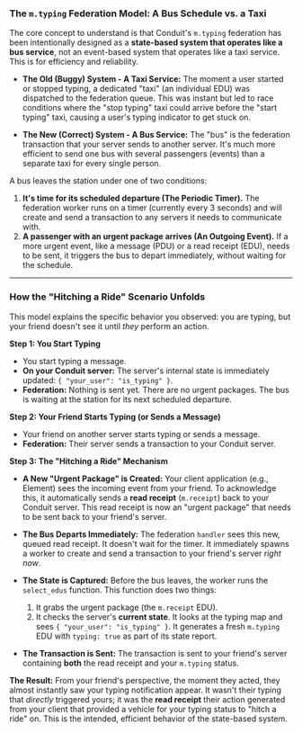 ### The `m.typing` Federation Model: A Bus Schedule vs. a Taxi

The core concept to understand is that Conduit's `m.typing` federation has been intentionally designed as a **state-based system that operates like a bus service**, not an event-based system that operates like a taxi service. This is for efficiency and reliability.

*   **The Old (Buggy) System - A Taxi Service:** The moment a user started or stopped typing, a dedicated "taxi" (an individual EDU) was dispatched to the federation queue. This was instant but led to race conditions where the "stop typing" taxi could arrive before the "start typing" taxi, causing a user's typing indicator to get stuck on.

*   **The New (Correct) System - A Bus Service:** The "bus" is the federation transaction that your server sends to another server. It's much more efficient to send one bus with several passengers (events) than a separate taxi for every single person.

A bus leaves the station under one of two conditions:
1.  **It's time for its scheduled departure (The Periodic Timer).** The federation worker runs on a timer (currently every 3 seconds) and will create and send a transaction to any servers it needs to communicate with.
2.  **A passenger with an urgent package arrives (An Outgoing Event).** If a more urgent event, like a message (PDU) or a read receipt (EDU), needs to be sent, it triggers the bus to depart immediately, without waiting for the schedule.

---

### How the "Hitching a Ride" Scenario Unfolds

This model explains the specific behavior you observed: you are typing, but your friend doesn't see it until *they* perform an action.

**Step 1: You Start Typing**

*   You start typing a message.
*   **On your Conduit server:** The server's internal state is immediately updated: `{ "your_user": "is_typing" }`.
*   **Federation:** Nothing is sent yet. There are no urgent packages. The bus is waiting at the station for its next scheduled departure.

**Step 2: Your Friend Starts Typing (or Sends a Message)**

*   Your friend on another server starts typing or sends a message.
*   **Federation:** Their server sends a transaction to your Conduit server.

**Step 3: The "Hitching a Ride" Mechanism**

*   **A New "Urgent Package" is Created:** Your client application (e.g., Element) sees the incoming event from your friend. To acknowledge this, it automatically sends a **read receipt** (`m.receipt`) back to your Conduit server. This read receipt is now an "urgent package" that needs to be sent back to your friend's server.

*   **The Bus Departs Immediately:** The federation `handler` sees this new, queued read receipt. It doesn't wait for the timer. It immediately spawns a worker to create and send a transaction to your friend's server *right now*.

*   **The State is Captured:** Before the bus leaves, the worker runs the `select_edus` function. This function does two things:
    1.  It grabs the urgent package (the `m.receipt` EDU).
    2.  It checks the server's **current state**. It looks at the typing map and sees `{ "your_user": "is_typing" }`. It generates a fresh `m.typing` EDU with `typing: true` as part of its state report.

*   **The Transaction is Sent:** The transaction is sent to your friend's server containing **both** the read receipt and your `m.typing` status.

**The Result:** From your friend's perspective, the moment they acted, they almost instantly saw your typing notification appear. It wasn't their typing that *directly* triggered yours; it was the **read receipt** their action generated from your client that provided a vehicle for your typing status to "hitch a ride" on. This is the intended, efficient behavior of the state-based system.
